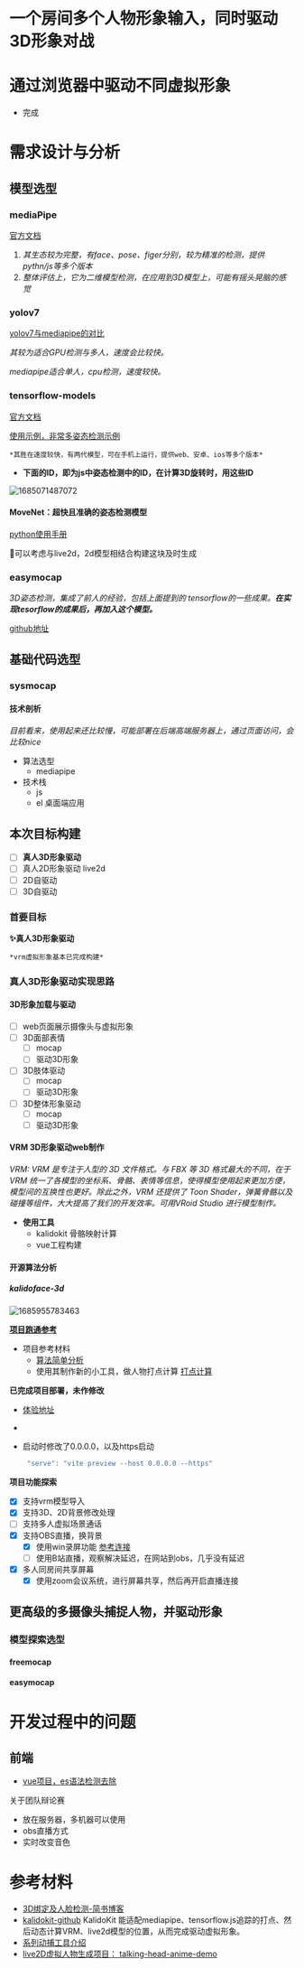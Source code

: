 # 一个房间多个人物形象输入，同时驱动3D形象对战

# 通过浏览器中驱动不同虚拟形象

- 完成

# 需求设计与分析

## 模型选型

### mediaPipe

[官方文档](https://developers.google.com/mediapipe/solutions/vision/pose_landmarker/python)

1. *其生态较为完整，有face、pose、figer分别，较为精准的检测，提供pythn/js等多个版本*
2. *整体评估上，它为二维模型检测，在应用到3D模型上，可能有摇头晃脑的感觉*

### yolov7

[yolov7与mediapipe的对比](https://zhuanlan.zhihu.com/p/586932710)

*其较为适合GPU检测与多人，速度会比较快。*

*mediapipe适合单人，cpu检测，速度较快。*

### tensorflow-models

[官方文档](https://tensorflow.google.cn/lite/examples/pose_estimation/overview?hl=zh-cn)

[使用示例，非常多姿态检测示例](https://github.com/tensorflow/tfjs-models/tree/master/pose-detection/demos#live-camera-demo)

    *其胜在速度较快，有两代模型，可在手机上运行，提供web、安卓、ios等多个版本*

* **下面的ID，即为js中姿态检测中的ID，在计算3D旋转时，用这些ID**

![1685071487072](image/需求/1685071487072.png)

#### **MoveNet：超快且准确的姿态检测模型**

[python使用手册](https://tensorflow.google.cn/hub/tutorials/movenet?hl=zh-cn)

 🎈可以考虑与live2d，2d模型相结合构建这块及时生成

### easymocap

*3D姿态检测，集成了前人的经验，包括上面提到的 tensorflow的一些成果。**在实现tesorflow的成果后，再加入这个模型。***

[github地址](https://github.com/zju3dv/EasyMocap)

## 基础代码选型

### sysmocap

#### 技术剖析

*目前看来，使用起来还比较慢，可能部署在后端高端服务器上，通过页面访问，会比较nice*

- 算法选型
  - mediapipe
- 技术栈
  - js
  - el 桌面端应用

## 本次目标构建

* [ ] **真人3D形象驱动**
* [ ] 真人2D形象驱动 live2d
* [ ] 2D自驱动
* [ ] 3D自驱动

### 首要目标

**✨真人3D形象驱动**

    *vrm虚拟形象基本已完成构建*

### 真人3D形象驱动实现思路

#### 3D形象加载与驱动

* [ ] web页面展示摄像头与虚拟形象
* [ ] 3D面部表情
  * [ ] mocap
  * [ ] 驱动3D形象
* [ ] 3D肢体驱动
  * [ ] mocap
  * [ ] 驱动3D形象
* [ ] 3D整体形象驱动
  * [ ] mocap
  * [ ] 驱动3D形象

#### VRM 3D形象驱动web制作

*VRM:   VRM 是专注于人型的 3D 文件格式。与 FBX 等 3D 格式最大的不同，在于 VRM 统一了各模型的坐标系、骨骼、表情等信息，使得模型使用起来更加方便，模型间的互换性也更好。除此之外，VRM 还提供了 Toon Shader，弹簧骨骼以及碰撞等组件，大大提高了我们的开发效率。可用VRoid Studio 进行模型制作。*

* **使用工具**
  * kalidokit  骨骼映射计算
  * vue工程构建

#### 开源算法分析

##### kalidoface-3d

![1685955783463](image/需求/1685955783463.png)

**[项目跑通参考](https://blog.csdn.net/qq_20373723/article/details/122336778)**

* 项目参考材料
  * [算法简单分析](https://www.bilibili.com/read/cv14139422)
  * 使用其制作新的小工具，做人物打点计算 [打点计算](https://www.jianshu.com/p/15b8d3a82fcc)

**已完成项目部署，未作修改**

* [体验地址](https://47.106.181.184:4174)
* 
* 启动时修改了0.0.0.0，以及https启动

  ```js
   "serve": "vite preview --host 0.0.0.0 --https"
  ```

**项目功能探索**

* [X] 支持vrm模型导入
* [X] 支持3D、2D背景修改处理
* [ ] 支持多人虚拟场景通话
* [X] 支持OBS直播，换背景
  * [X] 使用win录屏功能 [参考连接](https://www.youtube.com/watch?v=Q1LltIBhzCI)
  * [ ] 使用B站直播，观察解决延迟，在网站到obs，几乎没有延迟
* [X] 多人同房间共享屏幕
  * [X] 使用zoom会议系统，进行屏幕共享，然后再开启直播连接

## 更高级的多摄像头捕捉人物，并驱动形象

### 模型探索选型

#### freemocap

#### easymocap

# 开发过程中的问题

## 前端

* [vue项目，es语法检测去除](https://blog.csdn.net/yingshuangtu/article/details/122104366)


关于团队辩论赛

- 放在服务器，多机器可以使用
- obs直播方式
- 实时改变音色

# 参考材料

* [3D绑定及人脸检测-简书博客](https://www.jianshu.com/p/15b8d3a82fcc)
* [kalidokit-github](https://github.com/yeemachine/kalidokit) KalidoKit  能适配mediapipe、tensorflow.js追踪的打点、然后动态计算VRM、live2d模型的位置，从而完成驱动虚拟形象。
* [系列动捕工具介绍](https://zhuanlan.zhihu.com/p/560371981?utm_campaign=shareopn&utm_medium=social&utm_oi=1572584264532709376&utm_psn=1646653438628028417&utm_source=wechat_session)
* [live2D虚拟人物生成项目： talking-head-anime-demo](https://github.com/pkhungurn/talking-head-anime-demo)
